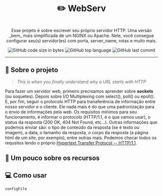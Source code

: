 <h1 align="center">
	✏️ WebServ
</h1>

<p align="center"><br>
Esse projeto é sobre escrever seu próprio servidor HTTP. Uma versão _bem_ mais simplificada de um NGINX ou Apache. Nele, você consegue
configurar seu(s) servidor(es) com porta, server_name, rotas e muito mais.<br>
</p>

<p align="center">
	<img alt="GitHub code size in bytes" src="https://img.shields.io/github/languages/code-size/rafaelabdm/Webserv?color=lightblue" />
	<img alt="GitHub top language" src="https://img.shields.io/github/languages/top/rafaelabdm/Webserv?color=blue" />
	<img alt="GitHub last commit" src="https://img.shields.io/github/last-commit/rafaelabdm/Webserv?color=green" />
</p>

---

<h2>📃 Sobre o projeto</h2>

> _This is when you finally understand why a URL starts with HTTP_
<p>
Para fazer um servidor web, primeiro precisamos aprender sobre <b>sockets</b> (ou soquetes). Depois sobre I/O Multiplexing com select(), poll() ou epoll(). 
E, por fim, seguir o protocolo HTTP para tranaferência de informação entre nosso servidor e o cliente. Ele nada mais é do que uma padronização para o envio 
de informações pela web. Os requisitos mínimos para seu funcionamento, é informar o protocolo (HTTP/1.1, é o que vamos usar), o status da resposta (200 
OK, 404 Not Found, etc...). Outras informações que podemos enviar são: o tipo de conteúdo da resposta (se é texto ou imagem), a data, o tamanho da resposta, 
o corpo da resposta (a página html de um site, por exemplo), entre outras mais. Podemos checar todos os requsitos lendo o próprio 
<a href=https://www.ietf.org/rfc/rfc2616.txt>Hypertext Transfer Protocol -- HTTP/1.1</a>.
</p>

<h2>🔨 Um pouco sobre os recursos</h2>

<p>
</p>

<h2>💻 Como usar</h2>
<p>
</p>

```
configFile
```


